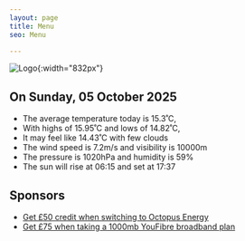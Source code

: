 ```yaml
---
layout: page
title: Menu
seo: Menu

---
```


![Logo](/images/logo.jpg){:width="832px"}

<!-- weather_marker starts -->
## On Sunday, 05 October 2025

- The average temperature today is 15.3˚C,
- With highs of 15.95˚C and lows of 14.82˚C,
- It may feel like 14.43˚C with few clouds
- The wind speed is 7.2m/s and visibility is 10000m
- The pressure is 1020hPa and humidity is 59%
- The sun will rise at 06:15 and set at 17:37

<!-- weather_marker ends -->

## Sponsors

- [Get £50 credit when switching to Octopus Energy](https://bit.ly/3oD1nnS)
- [Get £75 when taking a 1000mb YouFibre broadband plan](https://aklam.io/91zWhU?)
